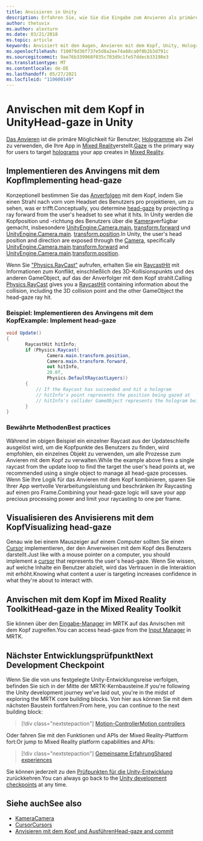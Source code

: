 ```yaml
---
title: Anvisieren in Unity
description: Erfahren Sie, wie Sie die Eingabe zum Anvieren als primäre Möglichkeit für Benutzer verwenden, die Hologramme zu verwenden, die Ihre App in Mixed Reality erstellt.
author: thetuvix
ms.author: alexturn
ms.date: 03/21/2018
ms.topic: article
keywords: Anvisiert mit den Augen, Anvieren mit dem Kopf, Unity, Hologramm, Mixed Reality, Mixed Reality-Headset, Windows Mixed Reality-Headset, Virtual Reality-Headset, MRTK, Mixed Reality Toolkit
ms.openlocfilehash: f10079d36f737e5d8a2ee74a88ca0f8b2b3d791c
ms.sourcegitcommit: 9ae76b339968f035c703d9c1fe57ddecb33198e3
ms.translationtype: MT
ms.contentlocale: de-DE
ms.lasthandoff: 05/27/2021
ms.locfileid: "110600149"
---
```

# <a name="head-gaze-in-unity"></a><span data-ttu-id="715b3-104">Anvischen mit dem Kopf in Unity</span><span class="sxs-lookup"><span data-stu-id="715b3-104">Head-gaze in Unity</span></span>

<span data-ttu-id="715b3-105">[Das Anvieren](../../design/gaze-and-commit.md) ist die primäre Möglichkeit für Benutzer, [Hologramme](../../discover/hologram.md) als Ziel zu verwenden, die Ihre App in [Mixed Reality](../../discover/mixed-reality.md)erstellt.</span><span class="sxs-lookup"><span data-stu-id="715b3-105">[Gaze](../../design/gaze-and-commit.md) is the primary way for users to target [holograms](../../discover/hologram.md) your app creates in [Mixed Reality](../../discover/mixed-reality.md).</span></span>

## <a name="implementing-head-gaze"></a><span data-ttu-id="715b3-106">Implementieren des Anvingens mit dem Kopf</span><span class="sxs-lookup"><span data-stu-id="715b3-106">Implementing head-gaze</span></span>

<span data-ttu-id="715b3-107">Konzeptionell bestimmen Sie das [Anverfolgen](../../design/gaze-and-commit.md) mit dem Kopf, indem Sie einen Strahl nach vorn vom Headset des Benutzers pro projektieren, um zu sehen, was er trifft.</span><span class="sxs-lookup"><span data-stu-id="715b3-107">Conceptually, you determine [head-gaze](../../design/gaze-and-commit.md) by projecting a ray forward from the user's headset to see what it hits.</span></span> <span data-ttu-id="715b3-108">In Unity werden die Kopfposition und -richtung des Benutzers über die [Kamera](camera-in-unity.md)verfügbar gemacht, insbesondere [UnityEngine.Camera.main.](https://docs.unity3d.com/ScriptReference/Camera-main.html) [transform.forward](https://docs.unity3d.com/ScriptReference/Transform-forward.html) und [UnityEngine.Camera.main](https://docs.unity3d.com/ScriptReference/Camera-main.html). [transform.position](https://docs.unity3d.com/ScriptReference/Transform-position.html).</span><span class="sxs-lookup"><span data-stu-id="715b3-108">In Unity, the user's head position and direction are exposed through the [Camera](camera-in-unity.md), specifically [UnityEngine.Camera.main](https://docs.unity3d.com/ScriptReference/Camera-main.html).[transform.forward](https://docs.unity3d.com/ScriptReference/Transform-forward.html) and [UnityEngine.Camera.main](https://docs.unity3d.com/ScriptReference/Camera-main.html).[transform.position](https://docs.unity3d.com/ScriptReference/Transform-position.html).</span></span>

<span data-ttu-id="715b3-109">Wenn Sie ["Physics.RayCast"](https://docs.unity3d.com/ScriptReference/Physics.Raycast.html) aufrufen, erhalten Sie ein [RaycastHit](https://docs.unity3d.com/ScriptReference/RaycastHit.html) mit Informationen zum Konflikt, einschließlich des 3D-Kollisionspunkts und des anderen GameObject, auf das der Anverfolger mit dem Kopf strahlt.</span><span class="sxs-lookup"><span data-stu-id="715b3-109">Calling [Physics.RayCast](https://docs.unity3d.com/ScriptReference/Physics.Raycast.html) gives you a [RaycastHit](https://docs.unity3d.com/ScriptReference/RaycastHit.html) containing information about the collision, including the 3D collision point and the other GameObject the head-gaze ray hit.</span></span>

### <a name="example-implement-head-gaze"></a><span data-ttu-id="715b3-110">Beispiel: Implementieren des Anvingens mit dem Kopf</span><span class="sxs-lookup"><span data-stu-id="715b3-110">Example: Implement head-gaze</span></span>

```cs
void Update()
{
       RaycastHit hitInfo;
       if (Physics.Raycast(
               Camera.main.transform.position,
               Camera.main.transform.forward,
               out hitInfo,
               20.0f,
               Physics.DefaultRaycastLayers))
       {
           // If the Raycast has succeeded and hit a hologram
           // hitInfo's point represents the position being gazed at
           // hitInfo's collider GameObject represents the hologram being gazed at
       }
}
```

### <a name="best-practices"></a><span data-ttu-id="715b3-111">Bewährte Methoden</span><span class="sxs-lookup"><span data-stu-id="715b3-111">Best practices</span></span>

<span data-ttu-id="715b3-112">Während im obigen Beispiel ein einzelner Raycast aus der Updateschleife ausgelöst wird, um die Kopfpunkte des Benutzers zu finden, wird empfohlen, ein einzelnes Objekt zu verwenden, um alle Prozesse zum Anvieren mit dem Kopf zu verwalten.</span><span class="sxs-lookup"><span data-stu-id="715b3-112">While the example above fires a single raycast from the update loop to find the target the user's head points at, we recommended using a single object to manage all head-gaze processes.</span></span> <span data-ttu-id="715b3-113">Wenn Sie Ihre Logik für das Anvieren mit dem Kopf kombinieren, sparen Sie Ihrer App wertvolle Verarbeitungsleistung und beschränken Ihr Raycasting auf einen pro Frame.</span><span class="sxs-lookup"><span data-stu-id="715b3-113">Combining your head-gaze logic will save your app precious processing power and limit your raycasting to one per frame.</span></span>

## <a name="visualizing-head-gaze"></a><span data-ttu-id="715b3-114">Visualisieren des Anvisierens mit dem Kopf</span><span class="sxs-lookup"><span data-stu-id="715b3-114">Visualizing head-gaze</span></span>

<span data-ttu-id="715b3-115">Genau wie bei einem Mauszeiger auf einem Computer sollten Sie einen [Cursor](../../design/cursors.md) implementieren, der den Anverweisen mit dem Kopf des Benutzers darstellt.</span><span class="sxs-lookup"><span data-stu-id="715b3-115">Just like with a mouse pointer on a computer, you should implement a [cursor](../../design/cursors.md) that represents the user's head-gaze.</span></span> <span data-ttu-id="715b3-116">Wenn Sie wissen, auf welche Inhalte ein Benutzer abzielt, wird das Vertrauen in die Interaktion mit erhöht.</span><span class="sxs-lookup"><span data-stu-id="715b3-116">Knowing what content a user is targeting increases confidence in what they're about to interact with.</span></span>

## <a name="head-gaze-in-the-mixed-reality-toolkit"></a><span data-ttu-id="715b3-117">Anvischen mit dem Kopf im Mixed Reality Toolkit</span><span class="sxs-lookup"><span data-stu-id="715b3-117">Head-gaze in the Mixed Reality Toolkit</span></span>

<span data-ttu-id="715b3-118">Sie können über den [Eingabe-Manager](/windows/mixed-reality/mrtk-unity/features/input/overview) im MRTK auf das Anvischen mit dem Kopf zugreifen.</span><span class="sxs-lookup"><span data-stu-id="715b3-118">You can access head-gaze from the [Input Manager](/windows/mixed-reality/mrtk-unity/features/input/overview) in MRTK.</span></span>

## <a name="next-development-checkpoint"></a><span data-ttu-id="715b3-119">Nächster Entwicklungsprüfpunkt</span><span class="sxs-lookup"><span data-stu-id="715b3-119">Next Development Checkpoint</span></span>

<span data-ttu-id="715b3-120">Wenn Sie die von uns festgelegte Unity-Entwicklungsreise verfolgen, befinden Sie sich in der Mitte der MRTK-Kernbausteine.</span><span class="sxs-lookup"><span data-stu-id="715b3-120">If you're following the Unity development journey we've laid out, you're in the midst of exploring the MRTK core building blocks.</span></span> <span data-ttu-id="715b3-121">Von hier aus können Sie mit dem nächsten Baustein fortfahren:</span><span class="sxs-lookup"><span data-stu-id="715b3-121">From here, you can continue to the next building block:</span></span>

> [!div class="nextstepaction"]
> [<span data-ttu-id="715b3-122">Motion-Controller</span><span class="sxs-lookup"><span data-stu-id="715b3-122">Motion controllers</span></span>](motion-controllers-in-unity.md)

<span data-ttu-id="715b3-123">Oder fahren Sie mit den Funktionen und APIs der Mixed Reality-Plattform fort:</span><span class="sxs-lookup"><span data-stu-id="715b3-123">Or jump to Mixed Reality platform capabilities and APIs:</span></span>

> [!div class="nextstepaction"]
> [<span data-ttu-id="715b3-124">Gemeinsame Erfahrung</span><span class="sxs-lookup"><span data-stu-id="715b3-124">Shared experiences</span></span>](shared-experiences-in-unity.md)

<span data-ttu-id="715b3-125">Sie können jederzeit zu den [Prüfpunkten für die Unity-Entwicklung](unity-development-overview.md#2-core-building-blocks) zurückkehren.</span><span class="sxs-lookup"><span data-stu-id="715b3-125">You can always go back to the [Unity development checkpoints](unity-development-overview.md#2-core-building-blocks) at any time.</span></span>

## <a name="see-also"></a><span data-ttu-id="715b3-126">Siehe auch</span><span class="sxs-lookup"><span data-stu-id="715b3-126">See also</span></span>
* [<span data-ttu-id="715b3-127">Kamera</span><span class="sxs-lookup"><span data-stu-id="715b3-127">Camera</span></span>](camera-in-unity.md)
* [<span data-ttu-id="715b3-128">Cursor</span><span class="sxs-lookup"><span data-stu-id="715b3-128">Cursors</span></span>](../../design/cursors.md)
* [<span data-ttu-id="715b3-129">Anvisieren mit dem Kopf und Ausführen</span><span class="sxs-lookup"><span data-stu-id="715b3-129">Head-gaze and commit</span></span>](../../design/gaze-and-commit.md)